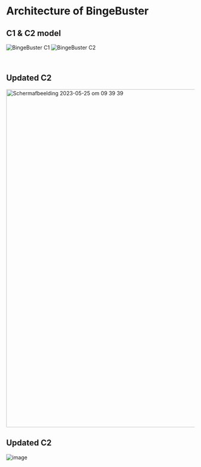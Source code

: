 # Architecture of BingeBuster

## C1 & C2 model
![BingeBuster C1](https://user-images.githubusercontent.com/73555911/226109580-e13bb06e-10e9-4983-bcef-0202abc43381.png)
![BingeBuster C2](https://user-images.githubusercontent.com/73555911/226109583-b1ba2dbe-d65c-4727-ba8c-cd870a933dc0.png)

<br>

## Updated C2

<img width="902" alt="Scherm­afbeelding 2023-05-25 om 09 39 39" src="https://github.com/Portfolio-Advanced-software/.github/assets/73555911/a63eedf4-1b6f-470f-a2d4-96f279413354">


## Updated C2

![image](https://github.com/Portfolio-Advanced-software/.github/assets/73555911/25f69ca9-aa47-40b8-945b-b5168e0b1f92)
